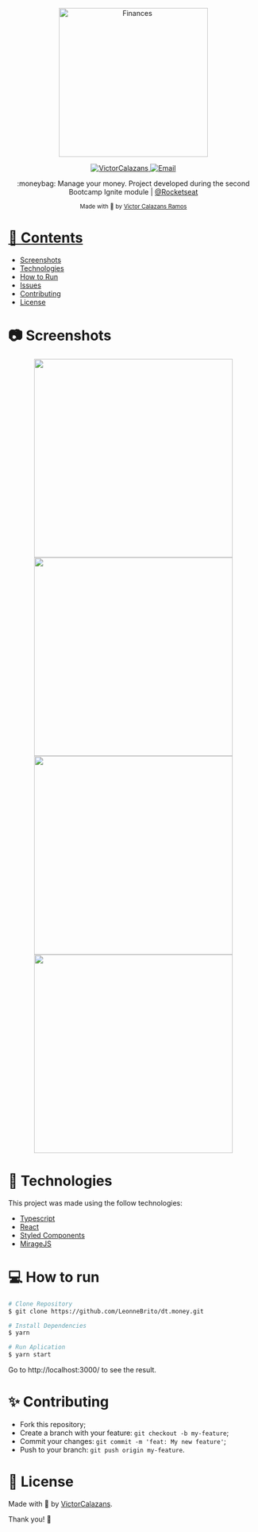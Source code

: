<p align="center">
   <img src="./.github/logo.svg" alt="Finances" width="300"/>
</p>

<p align="center">	
   <a href="https://www.linkedin.com/in/victor-calazans-ramos/">
      <img alt="VictorCalazans" src="https://img.shields.io/badge/-VictorCalazans-5965e0?style=flat&logo=Linkedin&logoColor=white" />
   </a>
  <a href="mailto:victor.folfer@gmail.com">
   <img alt="Email" src="https://img.shields.io/badge/-victorcalazans%40gmail.com-%23525DCB" />
  </a>
</p>

<p align="center">
  :moneybag: Manage your money. Project developed during the second Bootcamp Ignite module | <a href="https://github.com/Rocketseat">@Rocketseat</a>
</p>

<div align="center">
  <sub> Made with 💖 by
    <a href="https://github.com/LeonneBrito">Victor Calazans Ramos
  </sub>
</div>

# 📌 Contents

* [Screenshots](#camera-screenshot) 
* [Technologies](#rocket-technologies) 
* [How to Run](#computer-how-to-run)
* [Issues](#bug-issues)
* [Contributing](#sparkles-issues)
* [License](#page_facing_up-license)

# :camera: Screenshots
<div align="center">
   <img src="./.github/screen1.png" width="400px">
   <img src="./.github/screen2.png" width="400px">
   <img src="./.github/screen3.png" width="400px">
   <img src="./.github/screen4.png" width="400px">
</div>

# :rocket: Technologies
This project was made using the follow technologies:

* [Typescript](https://www.typescriptlang.org/)      
* [React](https://reactjs.org/)      
* [Styled Components](https://styled-components.com/)
* [MirageJS](https://miragejs.com/)

# :computer: How to run

```bash
# Clone Repository
$ git clone https://github.com/LeonneBrito/dt.money.git
```

```bash
# Install Dependencies
$ yarn

# Run Aplication
$ yarn start
```
Go to http://localhost:3000/ to see the result.
  
# :sparkles: Contributing

- Fork this repository;
- Create a branch with your feature: `git checkout -b my-feature`;
- Commit your changes: `git commit -m 'feat: My new feature'`;
- Push to your branch: `git push origin my-feature`.

# :page_facing_up: License

Made with 💖 by [VictorCalazans](https://www.linkedin.com/in/victor-calazans-ramos/). 

Thank you! 🌠
